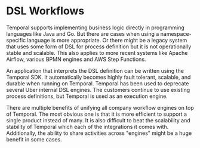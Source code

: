 # DSL Workflows

Temporal supports implementing business logic directly in programming languages like Java and Go. But there are cases when
using a namespace-specific language is more appropriate. Or there might be a legacy system that uses some form of DSL for process definition but it is not operationally stable and scalable. This also applies to more recent systems like Apache Airflow, various BPMN engines and AWS Step Functions.

An application that interprets the DSL definition can be written using the Temporal SDK. It automatically becomes highly fault tolerant, scalable, and durable when running on Temporal. Temporal has been used to deprecate several Uber internal DSL engines. The customers continue to use existing process definitions, but Temporal is used as an execution engine.

There are multiple benefits of unifying all company workflow engines on top of Temporal. The most obvious one is that
it is more efficient to support a single product instead of many. It is also difficult to beat the scalability and stability of
Temporal which each of the integrations it comes with. Additionally, the ability to share activities across "engines"
might be a huge benefit in some cases.
